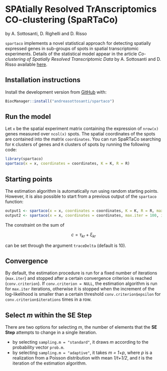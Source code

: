 
<!-- README.md is generated from README.Rmd. Please edit that file -->

# **SPA**tially **R**esolved **T**r**A**nscriptomics **CO**-clustering (SpaRTaCo)

by A. Sottosanti, D. Righelli and D. Risso

<!-- badges: start -->

<!-- badges: end -->

`spartaco` implements a novel statistical approach for detecting spatially expressed genes in sub-groups of spots in spatial transcriptomic experiments. Details of the statistical model appear in the article *Co-clustering of Spatially Resolved Transcriptomic Data* by A. Sottosanti and D. Risso available [here](https://arxiv.org/abs/2110.04872).

## Installation instructions

Install the development version from
[GitHub](https://github.com/andreasottosanti/spartaco) with:

``` r
BiocManager::install("andreasottosanti/spartaco")
```

## Run the model

Let `x` be the spatial experiment matrix containing the expression of `nrow(x)` genes measured over `ncol(x)` spots. The spatial coordinates of the spots are contained into the matrix `coordinates`. You can run SpaRTaCo searching for `K` clusters of genes and `R` clusters of spots by running the following code:

``` r
library(spartaco)
spartaco(x = x, coordinates = coordinates, K = K, R = R) 
```

## Starting points

The estimation algorithm is automatically run using random starting points. However, it is also possible to start from a previous output of the `spartaco` function:

``` r 
output1 <- spartaco(x = x, coordinates = coordinates, K = K, R = R, max.iter = 100)
output2 <- spartaco(x = x, coordinates = coordinates, max.iter = 100, input.values = output1)
```
The constraint on the sum of 
``` math math
c = \tau_{kr}+\xi_{kr}
```
can be set through the argument `traceDelta` (default is 10).

## Convergence

By default, the estimation procedure is run for a fixed number of iterations (`max.iter`) and stopped after a certain convergence criterion is reached (`conv.criterion`). If `conv.criterion = NULL`, the estimation algorithm is run for `max.iter` iterations, otherwise it is stopped when the increment of the log-likelihood is smaller than a certain threshold `conv.criterion$epsilon` for `conv.criterion$iterations` times in a row. 

## Select *m* within the **SE Step**

There are two options for selecting *m*, the number of elements that the **SE Step** attempts to change in a single iteration.
* by selecting `sampling.m = "standard"`, it draws *m* according to the probability vector `prob.m`.
* by selecting `sampling.m = "adaptive"`, it takes *m = 1+p*, where *p* is a realization from a Poisson distribution with mean *1/t+1/2*, and *t* is the iteration of the estimation algorithm.

